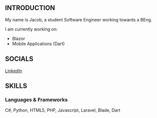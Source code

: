 
## INTRODUCTION

My name is Jacob, a student Software Engineer working towards a BEng.

I am currently working on: 
- Blazor
- Mobile Applications (Dart)

## SOCIALS
[LinkedIn](www.linkedin.com/in/jacob-westfield-4881a0338)

## SKILLS
### Languages & Frameworks
C#,
Python,
HTML5,
PHP,
Javascript,
Laravel,
Blade,
Dart


